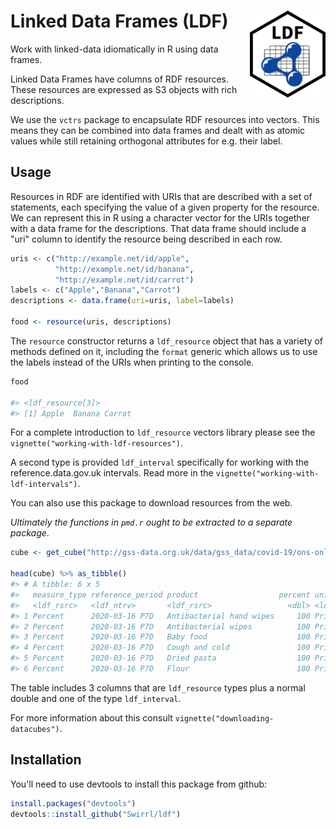 # Linked Data Frames (LDF) <img src="man/figures/logo.png" align="right" height="139" />

Work with linked-data idiomatically in R using data frames.

Linked Data Frames have columns of RDF resources. These resources are expressed as S3 objects with rich descriptions.

We use the `vctrs` package to encapsulate RDF resources into vectors. This means they can be combined into data frames and dealt with as atomic values while still retaining orthogonal attributes for e.g. their label.

## Usage

Resources in RDF are identified with URIs that are described with a set of statements, each specifying the value of a given property for the resource. We can represent this in R using a character vector for the URIs together with a data frame for the descriptions. That data frame should include a "uri" column to identify the resource being described in each row.

```r
uris <- c("http://example.net/id/apple",
          "http://example.net/id/banana",
          "http://example.net/id/carrot")
labels <- c("Apple","Banana","Carrot")
descriptions <- data.frame(uri=uris, label=labels)

food <- resource(uris, descriptions)
```

The `resource` constructor returns a `ldf_resource` object that has a variety of methods defined on it, including the `format` generic which allows us to use the labels instead of the URIs when printing to the console.

```r
food

#> <ldf_resource[3]>
#> [1] Apple  Banana Carrot
```

For a complete introduction to `ldf_resource` vectors library please see the `vignette("working-with-ldf-resources")`.

A second type is provided `ldf_interval` specifically for working with the reference.data.gov.uk intervals. Read more in the `vignette("working-with-ldf-intervals")`.

You can also use this package to download resources from the web.

*Ultimately the functions in `pmd.r` ought to be extracted to a separate package*.

```r
cube <- get_cube("http://gss-data.org.uk/data/gss_data/covid-19/ons-online-price-changes-for-high-demand-products#dataset")

head(cube) %>% as_tibble()
#> # A tibble: 6 x 5
#>   measure_type reference_period product                  percent unit_of_measure    
#>   <ldf_rsrc>   <ldf_ntrv>       <ldf_rsrc>                 <dbl> <ldf_rsrc>         
#> 1 Percent      2020-03-16 P7D   Antibacterial hand wipes     100 Price Change Indice
#> 2 Percent      2020-03-16 P7D   Antibacterial wipes          100 Price Change Indice
#> 3 Percent      2020-03-16 P7D   Baby food                    100 Price Change Indice
#> 4 Percent      2020-03-16 P7D   Cough and cold               100 Price Change Indice
#> 5 Percent      2020-03-16 P7D   Dried pasta                  100 Price Change Indice
#> 6 Percent      2020-03-16 P7D   Flour                        100 Price Change Indice
```

The table includes 3 columns that are `ldf_resource` types plus a normal double and one of the type `ldf_interval`.

For more information about this consult `vignette("downloading-datacubes")`.

## Installation

You'll need to use devtools to install this package from github:

```r
install.packages("devtools")
devtools::install_github("Swirrl/ldf")
```
